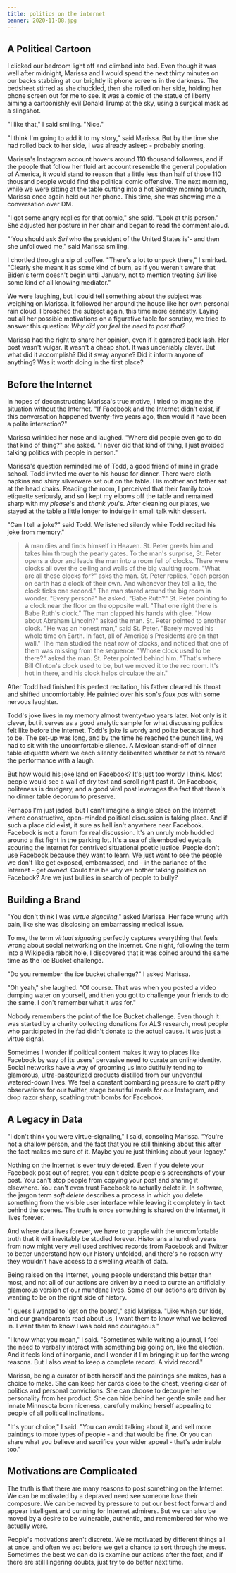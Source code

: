 ```yaml
---
title: politics on the internet
banner: 2020-11-08.jpg
---
```


## A Political Cartoon

I clicked our bedroom light off and climbed into bed.  Even though it
was well after midnight, Marissa and I would spend the next thirty
minutes on our backs stabbing at our brightly lit phone screens in the
darkness.  The bedsheet stirred as she chuckled, then she rolled on
her side, holding her phone screen out for me to see.  It was a comic
of the statue of liberty aiming a cartoonishly evil Donald Trump at
the sky, using a surgical mask as a slingshot.

"I like that," I said smiling.  "Nice."

"I think I'm going to add it to my story," said Marissa.  But by the
time she had rolled back to her side, I was already asleep - probably
snoring.

Marissa's Instagram account hovers around 110 thousand followers, and
if the people that follow her fluid art account resemble the general
population of America, it would stand to reason that a little less
than half of those 110 thousand people would find the political comic
offensive.  The next morning, while we were sitting at the table
cutting into a hot Sunday morning brunch, Marissa once again held out
her phone.  This time, she was showing me a conversation over DM.

"I got some angry replies for that comic," she said.  "Look at this
person."  She adjusted her posture in her chair and began to read the
comment aloud.

"'You should ask _Siri_ who the president of the United States is'-
and then she unfollowed me," said Marissa smiling.

I chortled through a sip of coffee.  "There's a lot to unpack there,"
I smirked.  "Clearly she meant it as some kind of burn, as if you
weren't aware that Biden's term doesn't begin until January, not to
mention treating _Siri_ like some kind of all knowing mediator."

We were laughing, but I could tell something about the subject was
weighing on Marissa.  It followed her around the house like her own
personal rain cloud.  I broached the subject again, this time more
earnestly.  Laying out all her possible motivations on a figurative
table for scrutiny, we tried to answer this question: _Why did you
feel the need to post that?_

Marissa had the right to share her opinion, even if it garnered back
lash.  Her post wasn't vulgar.  It wasn't a cheap shot.  It was
undeniably clever.  But what did it accomplish?  Did it sway anyone?
Did it inform anyone of anything?  Was it worth doing in the first
place?

## Before the Internet

In hopes of deconstructing Marissa's true motive, I tried to imagine
the situation without the Internet.  "If Facebook and the Internet
didn't exist, if this conversation happened twenty-five years ago,
then would it have been a polite interaction?"

Marissa wrinkled her nose and laughed.  "Where did people even go to
do that kind of thing?" she asked.  "I never did that kind of thing, I
just avoided talking politics with people in person."

Marissa's question reminded me of Todd, a good friend of mine in grade
school.  Todd invited me over to his house for dinner.  There were
cloth napkins and shiny silverware set out on the table.  His mother
and father sat at the head chairs.  Reading the room, I perceived that
their family took etiquette seriously, and so I kept my elbows off the
table and remained sharp with my _please_'s and _thank you_'s.  After
cleaning our plates, we stayed at the table a little longer to indulge
in small talk with dessert.

"Can I tell a joke?" said Todd.  We listened silently while Todd
recited his joke from memory."

> A man dies and finds himself in Heaven.  St. Peter greets him and
> takes him through the pearly gates.  To the man's surprise,
> St. Peter opens a door and leads the man into a room full of clocks.
> There were clocks all over the ceiling and walls of the big vaulting
> room.  "What are all these clocks for?" asks the man.  St. Peter
> replies, "each person on earth has a clock of their own.  And
> whenever they tell a lie, the clock ticks one second."  The man
> stared around the big room in wonder.  "Every person?" he asked.
> "Babe Ruth?"  St. Peter pointing to a clock near the floor on the
> opposite wall.  "That one right there is Babe Ruth's clock."  The
> man clapped his hands with glee.  "How about Abraham Lincoln?" asked
> the man.  St. Peter pointed to another clock.  "He was an honest
> man," said St. Peter.  "Barely moved his whole time on Earth.  In
> fact, all of America's Presidents are on that wall."  The man
> studied the neat row of clocks, and noticed that one of them was
> missing from the sequence.  "Whose clock used to be there?" asked
> the man.  St. Peter pointed behind him.  "That's where Bill
> Clinton's clock used to be, but we moved it to the rec room.  It's
> hot in there, and his clock helps circulate the air."

After Todd had finished his perfect recitation, his father cleared his
throat and shifted uncomfortably.  He painted over his son's _faux
pas_ with some nervous laughter.

Todd's joke lives in my memory almost twenty-two years later.  Not
only is it clever, but it serves as a good analytic sample for what
discussing politics felt like before the Internet.  Todd's joke is
wordy and polite because it had to be.  The set-up was long, and by
the time he reached the punch line, we had to sit with the
uncomfortable silence.  A Mexican stand-off of dinner table etiquette
where we each silently deliberated whether or not to reward the
performance with a laugh.

But how would his joke land on Facebook?  It's just too wordy I think.
Most people would see a wall of dry text and scroll right past it.  On
Facebook, politeness is drudgery, and a good viral post leverages the
fact that there's no dinner table decorum to preserve.

Perhaps I'm just jaded, but I can't imagine a single place on the
Internet where constructive, open-minded political discussion is
taking place.  And if such a place did exist, it sure as hell isn't
anywhere near Facebook.  Facebook is not a forum for real discussion.
It's an unruly mob huddled around a fist fight in the parking lot.
It's a sea of disembodied eyeballs scouring the Internet for contrived
situational poetic justice.  People don't use Facebook because they
want to learn.  We just want to see the people we don't like get
exposed, embarrassed, and - in the parlance of the Internet - get
_owned_.  Could this be why we bother talking politics on Facebook?
Are we just bullies in search of people to bully?

## Building a Brand

"You don't think I was _virtue signaling_," asked Marissa.  Her face
wrung with pain, like she was disclosing an embarrassing medical
issue.

To me, the term _virtual signaling_ perfectly captures everything that
feels wrong about social networking on the Internet.  One night,
following the term into a Wikipedia rabbit hole, I discovered that it
was coined around the same time as the Ice Bucket challenge.

"Do you remember the ice bucket challenge?" I asked Marissa.

"Oh yeah," she laughed.  "Of course.  That was when you posted a video
dumping water on yourself, and then you got to challenge your friends
to do the same.  I don't remember what it was for."

Nobody remembers the point of the Ice Bucket challenge.  Even though
it was started by a charity collecting donations for ALS research,
most people who participated in the fad didn't donate to the actual
cause.  It was just a virtue signal.

Sometimes I wonder if political content makes it way to places like
Facebook by way of its users' pervasive need to curate an online
identity.  Social networks have a way of grooming us into dutifully
tending to glamorous, ultra-pasteurized products distilled from our
uneventful watered-down lives.  We feel a constant bombarding pressure
to craft pithy observations for our twitter, stage beautiful meals for
our Instagram, and drop razor sharp, scathing truth bombs for
Facebook.

## A Legacy in Data

"I don't think you were virtue-signaling," I said, consoling Marissa.
"You're not a shallow person, and the fact that you're still thinking
about this after the fact makes me sure of it.  Maybe you're just
thinking about your legacy."

Nothing on the Internet is ever truly deleted.  Even if you delete
your Facebook post out of regret, you can't delete people's
screenshots of your post.  You can't stop people from copying your
post and sharing it elsewhere.  You can't even trust Facebook to
actually delete it.  In software, the jargon term _soft delete_
describes a process in which you delete something from the visible
user interface while leaving it completely in tact behind the scenes.
The truth is once something is shared on the Internet, it lives
forever.

And where data lives forever, we have to grapple with the
uncomfortable truth that it will inevitably be studied forever.
Historians a hundred years from now might very well used archived
records from Facebook and Twitter to better understand how our history
unfolded, and there's no reason why they wouldn't have access to a
swelling wealth of data.

Being raised on the Internet, young people understand this better than
most, and not all of our actions are driven by a need to curate an
artificially glamorous version of our mundane lives.  Some of our
actions are driven by wanting to be on the right side of history.

"I guess I wanted to 'get on the board'," said Marissa.  "Like when
our kids, and our grandparents read about us, I want them to know what
we believed in.  I want them to know I was bold and courageous."

"I know what you mean," I said.  "Sometimes while writing a journal, I
feel the need to verbally interact with something big going on, like
the election.  And it feels kind of inorganic, and I wonder if I'm
bringing it up for the wrong reasons.  But I also want to keep a
complete record.  A vivid record."

Marissa, being a curator of both herself and the paintings she makes,
has a choice to make.  She can keep her cards close to the chest,
veering clear of politics and personal convictions.  She can choose to
decouple her personality from her product.  She can hide behind her
gentle smile and her innate Minnesota born niceness, carefully making
herself appealing to people of all political inclinations.

"It's your choice," I said.  "You can avoid talking about it, and sell
more paintings to more types of people - and that would be fine.  Or
you can share what you believe and sacrifice your wider appeal -
that's admirable too."

## Motivations are Complicated

The truth is that there are many reasons to post something on the
Internet.  We can be motivated by a depraved need see someone lose
their composure.  We can be moved by pressure to put our best foot
forward and appear intelligent and cunning for Internet admirers.  But
we can also be moved by a desire to be vulnerable, authentic, and
remembered for who we actually were.

People's motivations aren't discrete.  We're motivated by different
things all at once, and often we act before we get a chance to sort
through the mess.  Sometimes the best we can do is examine our actions
after the fact, and if there are still lingering doubts, just try to
do better next time.
